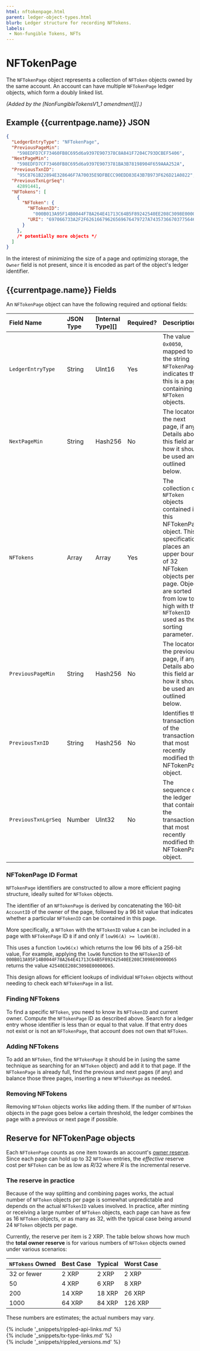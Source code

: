 ```yaml
---
html: nftokenpage.html
parent: ledger-object-types.html
blurb: Ledger structure for recording NFTokens.
labels:
 - Non-fungible Tokens, NFTs
---
```

# NFTokenPage

The `NFTokenPage` object represents a collection of `NFToken` objects owned by the same account. An account can have multiple `NFTokenPage` ledger objects, which form a doubly linked list.

_(Added by the [NonFungibleTokensV1_1 amendment][].)_


## Example {{currentpage.name}} JSON

```json
{
  "LedgerEntryType": "NFTokenPage",
  "PreviousPageMin":
    "598EDFD7CF73460FB8C695d6a9397E907378C8A841F7204C793DCBEF5406",
  "NextPageMin":
    "598EDFD7CF73460FB8C695d6a9397E9073781BA3B78198904F659AAA252A",
  "PreviousTxnID":
    "95C8761B22894E328646F7A70035E9DFBECC90EDD83E43B7B973F626D21A0822",
  "PreviousTxnLgrSeq":
    42891441,
  "NFTokens": [
    {
      "NFToken": {
        "NFTokenID":
          "000B013A95F14B0044F78A264E41713C64B5F89242540EE208C3098E00000D65",
        "URI": "697066733A2F2F62616679626569676479727A74357366703775646D37687537367568377932366E6634646675796C71616266336F636C67747179353566627A6469"
      }
    },
    /* potentially more objects */
  ]
}
```



In the interest of minimizing the size of a page and optimizing storage, the `Owner` field is not present, since it is encoded as part of the object's ledger identifier.


## {{currentpage.name}} Fields

An `NFTokenPage` object can have the following required and optional fields:


| Field Name          | JSON Type | [Internal Type][] | Required? | Description |
|:--------------------|:----------|:------------------|:----------|:------------|
| `LedgerEntryType`   | String    | UInt16            | Yes       | The value `0x0050`, mapped to the string `NFTokenPage`, indicates that this is a page containing `NFToken` objects.|
| `NextPageMin`       | String    | Hash256           | No        | The locator of the next page, if any. Details about this field and how it should be used are outlined below. |
| `NFTokens`          | Array     | Array             | Yes       | The collection of `NFToken` objects contained in this NFTokenPage object. This specification places an upper bound of 32 NFToken objects per page. Objects are sorted from low to high with the `NFTokenID` used as the sorting parameter.|
| `PreviousPageMin`   | String    | Hash256           | No        | The locator of the previous page, if any. Details about this field and how it should be used are outlined below. |
| `PreviousTxnID`     | String    | Hash256           | No        | Identifies the transaction ID of the transaction that most recently modified this NFTokenPage object. |
| `PreviousTxnLgrSeq` | Number    | UInt32            | No        | The sequence of the ledger that contains the transaction that most recently modified this NFTokenPage object.|


### NFTokenPage ID Format

`NFTokenPage` identifiers are constructed to allow a more efficient paging structure, ideally suited for `NFToken` objects.

The identifier of an `NFTokenPage` is derived by concatenating the 160-bit `AccountID` of the owner of the page, followed by a 96 bit value that indicates whether a particular `NFTokenID` can be contained in this page.

More specifically, a `NFToken` with the `NFTokenID` value `A` can be included in a page with `NFTokenPage` ID `B` if and only if `low96(A) >= low96(B)`.

This uses a function `low96(x)` which returns the low 96 bits of a 256-bit value, For example, applying the `low96` function to the `NFTokenID` of `000B013A95F14B0044F78A264E41713C64B5F89242540EE208C3098E00000D65` returns the value `42540EE208C3098E00000D65`.

This design allows for efficient lookups of individual `NFToken` objects without needing to check each `NFTokenPage` in a list.


### Finding NFTokens

To find a specific `NFToken`, you need to know its `NFTokenID` and current owner. Compute the `NFTokenPage` ID as described above. Search for a ledger entry whose identifier is less than or equal to that value. If that entry does not exist or is not an `NFTokenPage`, that account does not own that `NFToken`.


### Adding NFTokens

To add an `NFToken`, find the `NFTokenPage` it should be in (using the same technique as searching for an `NFToken` object) and add it to that page. If the `NFTokenPage` is already full, find the previous and next pages (if any) and balance those three pages, inserting a new `NFTokenPage` as needed.


### Removing NFTokens

Removing `NFToken` objects works like adding them. If the number of `NFToken` objects in the page goes below a certain threshold, the ledger combines the page with a previous or next page if possible.


## Reserve for NFTokenPage objects

Each `NFTokenPage` counts as one item towards an account's [owner reserve](reserves.html#owner-reserves). Since each page can hold up to 32 `NFToken` entries, the _effective_ reserve cost per `NFToken` can be as low as _R_/32 where _R_ is the incremental reserve.

### The reserve in practice

Because of the way splitting and combining pages works, the actual number of `NFToken` objects per page is somewhat unpredictable and depends on the actual `NFTokenID` values involved. In practice, after minting or receiving a large number of `NFToken` objects, each page can have as few as 16 `NFToken` objects, or as many as 32, with the typical case being around 24 `NFToken` objects per page.

Currently, the reserve per item is 2 XRP. The table below shows how much the **total owner reserve** is for various numbers of `NFToken` objects owned under various scenarios:

| `NFTokens` Owned | Best Case | Typical | Worst Case |
|:-----------------|:----------|:--------|:-----------|
| 32 or fewer      | 2 XRP     | 2 XRP   | 2 XRP      |
| 50               | 4 XRP     | 6 XRP   | 8 XRP      |
| 200              | 14 XRP    | 18 XRP  | 26 XRP     |
| 1000             | 64 XRP    | 84 XRP  | 126 XRP    |

These numbers are estimates; the actual numbers may vary.

<!--{# common link defs #}-->
{% include '_snippets/rippled-api-links.md' %}			
{% include '_snippets/tx-type-links.md' %}			
{% include '_snippets/rippled_versions.md' %}
